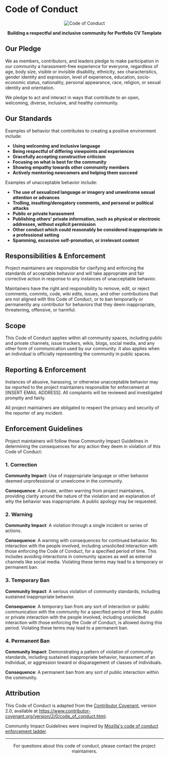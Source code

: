 # Code of Conduct

<div align="center">

![Code of Conduct](https://via.placeholder.com/800x150/0A66C2/FFFFFF?text=Code+of+Conduct)

**Building a respectful and inclusive community for Portfolio CV Template**

</div>

## Our Pledge

We as members, contributors, and leaders pledge to make participation in our community a harassment-free experience for everyone, regardless of age, body size, visible or invisible disability, ethnicity, sex characteristics, gender identity and expression, level of experience, education, socio-economic status, nationality, personal appearance, race, religion, or sexual identity and orientation.

We pledge to act and interact in ways that contribute to an open, welcoming, diverse, inclusive, and healthy community.

## Our Standards

Examples of behavior that contributes to creating a positive environment include:

* **Using welcoming and inclusive language**
* **Being respectful of differing viewpoints and experiences**
* **Gracefully accepting constructive criticism**
* **Focusing on what is best for the community**
* **Showing empathy towards other community members**
* **Actively mentoring newcomers and helping them succeed**

Examples of unacceptable behavior include:

* **The use of sexualized language or imagery and unwelcome sexual attention or advances**
* **Trolling, insulting/derogatory comments, and personal or political attacks**
* **Public or private harassment**
* **Publishing others' private information, such as physical or electronic addresses, without explicit permission**
* **Other conduct which could reasonably be considered inappropriate in a professional setting**
* **Spamming, excessive self-promotion, or irrelevant content**

## Responsibilities & Enforcement

Project maintainers are responsible for clarifying and enforcing the standards of acceptable behavior and will take appropriate and fair corrective action in response to any instances of unacceptable behavior.

Maintainers have the right and responsibility to remove, edit, or reject comments, commits, code, wiki edits, issues, and other contributions that are not aligned with this Code of Conduct, or to ban temporarily or permanently any contributor for behaviors that they deem inappropriate, threatening, offensive, or harmful.

## Scope

This Code of Conduct applies within all community spaces, including public and private channels, issue trackers, wikis, blogs, social media, and any other form of communication used by our community. It also applies when an individual is officially representing the community in public spaces.

## Reporting & Enforcement

Instances of abusive, harassing, or otherwise unacceptable behavior may be reported to the project maintainers responsible for enforcement at [INSERT EMAIL ADDRESS]. All complaints will be reviewed and investigated promptly and fairly.

All project maintainers are obligated to respect the privacy and security of the reporter of any incident.

## Enforcement Guidelines

Project maintainers will follow these Community Impact Guidelines in determining the consequences for any action they deem in violation of this Code of Conduct:

### 1. Correction

**Community Impact**: Use of inappropriate language or other behavior deemed unprofessional or unwelcome in the community.

**Consequence**: A private, written warning from project maintainers, providing clarity around the nature of the violation and an explanation of why the behavior was inappropriate. A public apology may be requested.

### 2. Warning

**Community Impact**: A violation through a single incident or series of actions.

**Consequence**: A warning with consequences for continued behavior. No interaction with the people involved, including unsolicited interaction with those enforcing the Code of Conduct, for a specified period of time. This includes avoiding interactions in community spaces as well as external channels like social media. Violating these terms may lead to a temporary or permanent ban.

### 3. Temporary Ban

**Community Impact**: A serious violation of community standards, including sustained inappropriate behavior.

**Consequence**: A temporary ban from any sort of interaction or public communication with the community for a specified period of time. No public or private interaction with the people involved, including unsolicited interaction with those enforcing the Code of Conduct, is allowed during this period. Violating these terms may lead to a permanent ban.

### 4. Permanent Ban

**Community Impact**: Demonstrating a pattern of violation of community standards, including sustained inappropriate behavior, harassment of an individual, or aggression toward or disparagement of classes of individuals.

**Consequence**: A permanent ban from any sort of public interaction within the community.

## Attribution

This Code of Conduct is adapted from the [Contributor Covenant](https://www.contributor-covenant.org), version 2.0, available at https://www.contributor-covenant.org/version/2/0/code_of_conduct.html.

Community Impact Guidelines were inspired by [Mozilla's code of conduct enforcement ladder](https://github.com/mozilla/diversity).

---

<div align="center">

For questions about this code of conduct, please contact the project maintainers.

</div> 